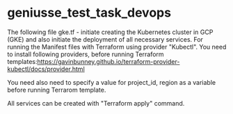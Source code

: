 # geniusse_test_task_devops
The following file gke.tf - initiate creating the Kubernetes cluster in GCP (GKE) and also initiate the deployment of all necessary services. For running the Manifest files with Terraform using provider "Kubectl".
You need to install following providers, before running Terraform templates:https://gavinbunney.github.io/terraform-provider-kubectl/docs/provider.html

You need also need to specify a value for project_id, region as a variable before running Terrarom template.

All services can be created with "Terraform apply" command.
